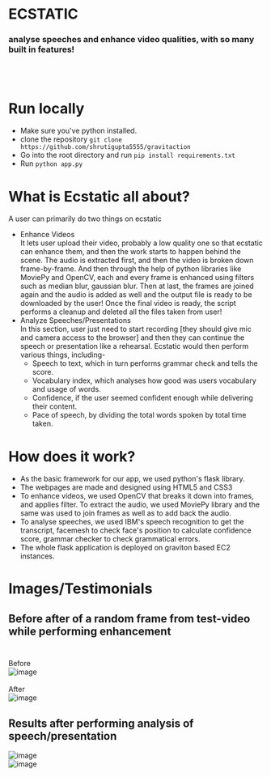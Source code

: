 # ECSTATIC
### analyse speeches and enhance video qualities, with so many built in features!

<br><br>

# Run locally
- Make sure you've python installed.
- clone the repository ```git clone https://github.com/shrutigupta5555/gravitaction```
- Go into the root directory and run ```pip install requirements.txt```
- Run ```python app.py```

# What is Ecstatic all about?

A user can primarily do two things on ecstatic <br>
- Enhance Videos <br>
It lets user upload their video, probably a low quality one so that ecstatic can enhance them, and then the work starts to happen behind the scene. The audio is extracted first, and then the video is broken down frame-by-frame. And then through the help of python libraries like MoviePy and OpenCV, each and every frame is enhanced using filters such as median blur, gaussian blur. Then at last, the frames are joined again and the audio is added as well and the output file is ready to be downloaded by the user!
Once the final video is ready, the script performs a cleanup and deleted all the files taken from user!
- Analyze Speeches/Presentations <br>
In this section, user just need to start recording [they should give mic and camera access to the browser] and then they can continue the speech or presentation like a rehearsal. Ecstatic would then perform various things, including-<br>
   - Speech to text, which in turn performs grammar check and tells the score.
   - Vocabulary index, which analyses how good was users vocabulary and usage of words.
   - Confidence, if the user seemed confident enough while delivering their content.
   - Pace of speech, by dividing the total words spoken by total time taken.

# How does it work?
- As the basic framework for our app, we used python's flask library.
- The webpages are made and designed using HTML5 and CSS3
- To enhance videos, we used OpenCV that breaks it down into frames, and applies filter. To extract the audio, we used MoviePy library and the same was used to join frames as well as to add back the audio.
- To analyse speeches, we used IBM's speech recognition to get the transcript, facemesh to check face's position to calculate confidence score, grammar checker to check grammatical errors.
- The whole flask application is deployed on graviton based EC2 instances.

# Images/Testimonials

## Before after of a random frame from test-video while performing enhancement <br><br>
Before <br>
![image](https://user-images.githubusercontent.com/69726390/136959769-e87b5dd7-5085-4925-be36-b116c415b7ec.png)
<br><br>After <br>
![image](https://user-images.githubusercontent.com/69726390/136959603-c6e7d4ea-55f9-4e0e-9be0-db2f9a0c4986.png)

## Results after performing analysis of speech/presentation

![image](https://user-images.githubusercontent.com/69726390/136960483-bed9b0f8-6076-4b13-a21f-7fa65cccc6b6.png) <br>
![image](https://user-images.githubusercontent.com/69726390/136960513-d87814d9-bc39-4c7d-9c97-7e9e83816d12.png)




